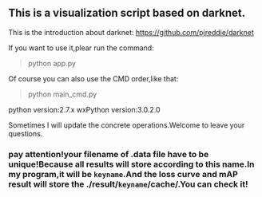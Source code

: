 ## This is a visualization script based on darknet.

This is the introduction about darknet: https://github.com/pjreddie/darknet

If you want to use it,plear run the command:
> python app.py

Of course you can also use the CMD order,like that:
> python main_cmd.py

python version:2.7.x
wxPython version:3.0.2.0

Sometimes I will update the concrete operations.Welcome to leave your questions.

### pay attention!your filename of .data file have to be unique!Because all results will store according to this name.In my program,it will be `keyname`.And the loss curve and mAP result will store the ./result/`keyname`/cache/.You can check it!

